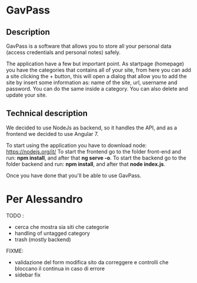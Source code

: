 # GavPass

## Description

GavPass is a software that allows you to store all your personal data (access credentials and personal notes) safely.

The application have a few but important point.
As startpage (homepage) you have the categories that contains all of your site, from here you can add a site clicking the + button, this will open a dialog that allow you to add the site by insert some information as: name of the site, url, username and password.
You can do the same inside a category.
You can also delete and update your site.

## Technical description

We decided to use NodeJs as backend, so it handles the API, and as a frontend we decided to use Angular 7.

To start using the application you have to download node: <https://nodejs.org/it/>
To start the frontend go to the folder front-end and run: <b>npm install</b>, and after that <b>ng serve -o</b>.
To start the backend go to the folder backend and run: <b>npm install</b>, and after that <b>node index.js</b>.

Once you have done that you'll be able to use GavPass.

# Per Alessandro
TODO : 
- cerca che mostra sia siti che categorie
- handling of untagged category
- trash (mostly backend)

FIXME:
- validazione del form modifica sito da correggere e controlli che bloccano il continua in caso di errore 
- sidebar fix 
